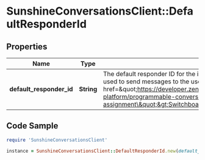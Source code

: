 # SunshineConversationsClient::DefaultResponderId

## Properties

Name | Type | Description | Notes
------------ | ------------- | ------------- | -------------
**default_responder_id** | **String** | The default responder ID for the integration. This is the ID of the responder that will be used to send messages to the user. For more information, refer to the &lt;a href&#x3D;\&quot;https://developer.zendesk.com/documentation/conversations/messaging-platform/programmable-conversations/switchboard/#default-integration-assignment\&quot;&gt;Switchboard guide&lt;/a&gt;.  | [optional] 

## Code Sample

```ruby
require 'SunshineConversationsClient'

instance = SunshineConversationsClient::DefaultResponderId.new(default_responder_id: null)
```


